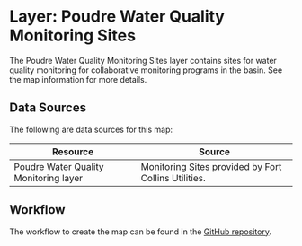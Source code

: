 # Layer: Poudre Water Quality Monitoring Sites

The Poudre Water Quality Monitoring Sites layer contains sites for water quality monitoring
for collaborative monitoring programs in the basin.
See the map information for more details.

## Data Sources

The following are data sources for this map:

| **Resource** | **Source** |
| -- | -- |
| Poudre Water Quality Monitoring layer | Monitoring Sites provided by Fort Collins Utilities. |

## Workflow

The workflow to create the map can be found in the [GitHub repository](https://github.com/OpenWaterFoundation/owf-infomapper-poudre/tree/master/workflow/BasinEntities/WaterQuality-Monitoring).
